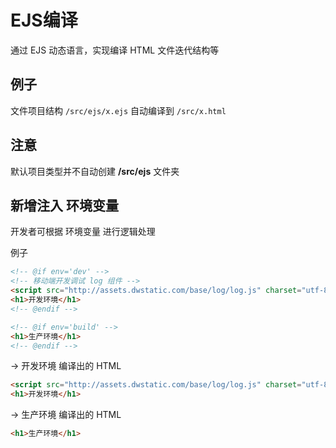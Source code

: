 # EJS编译

通过 EJS 动态语言，实现编译 HTML 文件迭代结构等

## 例子

文件项目结构 `/src/ejs/x.ejs` 自动编译到 `/src/x.html`

## 注意

默认项目类型并不自动创建 **/src/ejs** 文件夹


## 新增注入 环境变量

开发者可根据 环境变量 进行逻辑处理

例子

```html
<!-- @if env='dev' -->
<!-- 移动端开发调试 log 组件 -->
<script src="http://assets.dwstatic.com/base/log/log.js" charset="utf-8"></script>
<h1>开发环境</h1>
<!-- @endif -->

<!-- @if env='build' -->
<h1>生产环境</h1>
<!-- @endif -->
```

→ 开发环境 编译出的 HTML

```html
<script src="http://assets.dwstatic.com/base/log/log.js" charset="utf-8"></script>
<h1>开发环境</h1>
```

→ 生产环境 编译出的 HTML

```html
<h1>生产环境</h1>
```

